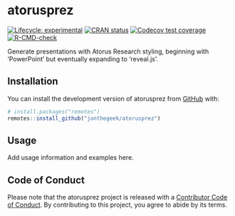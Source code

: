 
<!-- README.md is generated from README.Rmd. Please edit that file -->

# atorusprez

<!-- badges: start -->

[![Lifecycle:
experimental](https://img.shields.io/badge/lifecycle-experimental-orange.svg)](https://lifecycle.r-lib.org/articles/stages.html#experimental)
[![CRAN
status](https://www.r-pkg.org/badges/version/atorusprez)](https://CRAN.R-project.org/package=atorusprez)
[![Codecov test
coverage](https://codecov.io/gh/jonthegeek/atorusprez/graph/badge.svg)](https://app.codecov.io/gh/jonthegeek/atorusprez)
[![R-CMD-check](https://github.com/jonthegeek/atorusprez/actions/workflows/R-CMD-check.yaml/badge.svg)](https://github.com/jonthegeek/atorusprez/actions/workflows/R-CMD-check.yaml)
<!-- badges: end -->

Generate presentations with Atorus Research styling, beginning with
‘PowerPoint’ but eventually expanding to ‘reveal.js’.

## Installation

You can install the development version of atorusprez from
[GitHub](https://github.com/) with:

``` r
# install.packages("remotes")
remotes::install_github("jonthegeek/atorusprez")
```

## Usage

Add usage information and examples here.

## Code of Conduct

Please note that the atorusprez project is released with a [Contributor
Code of
Conduct](https://jonthegeek.github.io/atorusprez/CODE_OF_CONDUCT.html).
By contributing to this project, you agree to abide by its terms.
